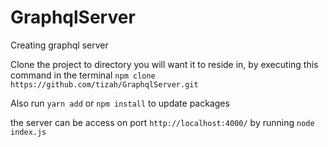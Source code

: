 # GraphqlServer
Creating graphql server

Clone the project to directory you will want it to reside in, by executing this command in the terminal `npm clone https://github.com/tizah/GraphqlServer.git`

Also run `yarn add` or `npm install` to update packages

the server can be access on port `http://localhost:4000/` by running `node index.js`
